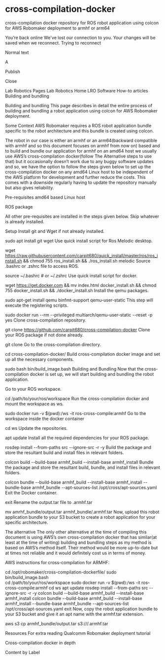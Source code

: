# cross-compilation-docker
cross-compilation docker repository for ROS robot application using colcon for AWS Robomaker deployment to armhf or arm64

You’re back online
We've lost our connection to you. Your changes will be saved when we reconnect. Trying to reconnect


Normal text
















A



Publish

Close

Lab Robotics
Pages
Lab Robotics Home
LRO Software
How-to articles
Building and bundling

Building and bundling
This page describes in detail the entire process of building and bundling a robot application using colcon for AWS Robomaker deployment.

Some Context
AWS Robomaker requires a ROS robot application bundle specific to the robot architecture and this bundle is created using colcon. 

The robot in our case is either an armhf or an arm64(backward compatible with armhf and so this document focuses on armhf from now on) based and to build and bundle our application for armhf on an amd64 host we usually use AWS’s cross-compilation docker(follow The Alternative steps to use that) but it occasionally doesn’t work due to any buggy software updates and so, we have the option to follow the steps given below to set up the cross-compilation docker on any amd64 Linux host to be independent of the AWS platform for development and further reduce the costs. This comes with a downside regularly having to update the repository manually but also gives reliability.

Pre-requisites
amd64 based Linux host

ROS package

All other pre-requisites are installed in the steps given below. Skip whatever is already installed.

Setup
Install git and Wget if not already installed.

sudo apt install git wget
Use quick install script for Ros Melodic desktop.

wget https://raw.githubusercontent.com/carpit680/quick_install/master/ros/ros_install.sh && chmod 755 ros_install.sh && ./ros_install.sh melodic
Source .bashrc or .zshrc file to access ROS.

source ~/.bashrc # or ~/.zshrc
Use quick install script for docker.

wget https://get.docker.com && mv index.html docker_install.sh && chmod 755 docker_install.sh && ./docker_install.sh
Install the qemu packages.

sudo apt-get install qemu binfmt-support qemu-user-static 
This step will execute the registering scripts.

sudo docker run --rm --privileged multiarch/qemu-user-static --reset -p yes 
Clone cross-compilation repository.

git clone https://github.com/carpit680/cross-compilation-docker
Clone your ROS package if not done already.

git clone <link-to-your-ros-package> 
Go to the cross-compilation directory.

cd cross-compilation-docker/
Build cross-compilation docker image and set up all the necessary components.

sudo bash bin/build_image.bash
Building and Bundling
Now that the cross-compilation docker is set up, we will start building and bundling the robot application.

Go to your ROS workspace.

cd /path/to/your/ros/workspace
Run the cross-compilation docker and mount the workspace as ws.

sudo docker run -v $(pwd):/ws -it ros-cross-compile:armhf
Go to the workspace inside the docker container

cd ws
Update the repositories.

apt update
Install all the required dependencies for your ROS package.

rosdep install --from-paths src --ignore-src -r -y
Build the package and store the resultant build and install files in relevant folders.

colcon build --build-base armhf_build --install-base armhf_install
Bundle the package and store the resultant build, bundle, and install files in relevant folders.

colcon bundle --build-base armhf_build --install-base armhf_install --bundle-base armhf_bundle --apt-sources-list /opt/cross/apt-sources.yaml
Exit the Docker container.

exit
Rename the output.tar file to <bundle-name>.armhf.tar

mv amrhf_bundle/output.tar armhf_bundle/<bundle-name>.armhf.tar
Now, upload this robot application bundle to your S3 bucket to create a robot application for your specific architecture.

The alternative
The only other alternative at the time of compiling this document is using AWS’s own cross-compilation docker that has similar(at least at the time of writing) building and bundling steps as my method is based on AWS’s method itself. Their method would be more up-to-date but at times not reliable and it would definitely cost us in terms of money.

AWS instructions for cross-compilation for ARMHF:

cd /opt/robomaker/cross-compilation-dockerfile/
sudo bin/build_image.bash      
cd /path/to/your/ros/workspace
sudo docker run -v $(pwd):/ws -it ros-cross-compile:armhf
cd ws
apt update
rosdep install --from-paths src --ignore-src -r -y
colcon build --build-base armhf_build --install-base armhf_install
colcon bundle --build-base armhf_build --install-base armhf_install --bundle-base armhf_bundle --apt-sources-list /opt/cross/apt-sources.yaml
exit
Now, copy the robot application bundle to your S3 bucket and give it an apt name with the armhf.tar extension.

aws s3 cp armhf_bundle/output.tar s3://<s3-bucket-name>/<bundle-name>.armhf.tar

Resources
For extra reading
Qualcomm Robomaker deployment tutorial

Cross-compilation docker in depth

Content by Label
